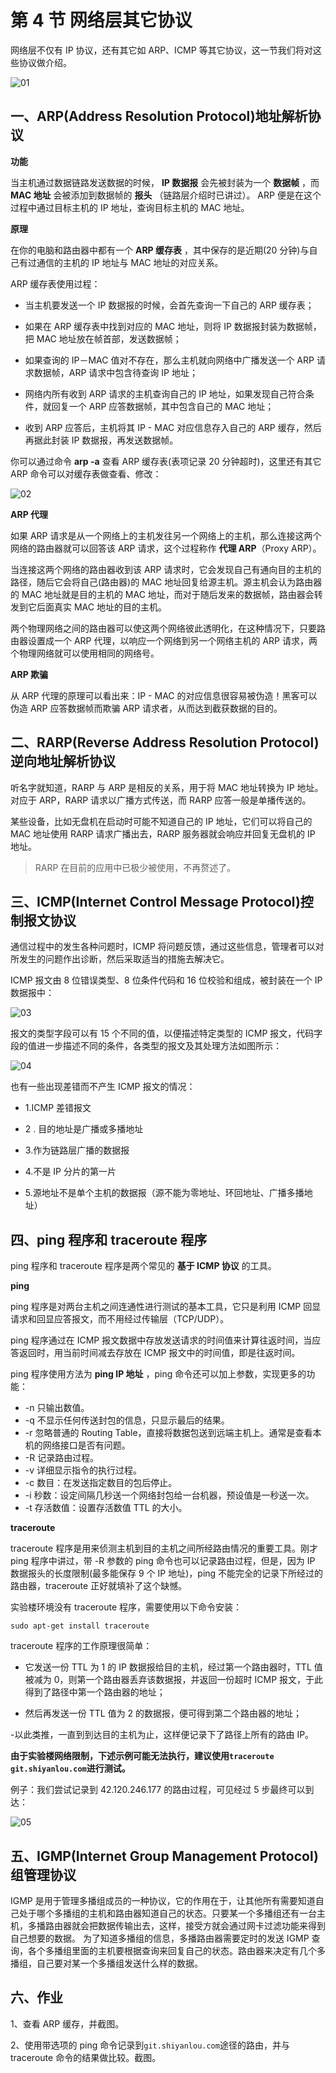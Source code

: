 # 第 4 节 网络层其它协议

网络层不仅有 IP 协议，还有其它如 ARP、ICMP 等其它协议，这一节我们将对这些协议做介绍。

![01](img/2b52c2a303c7270aeb27f0918d2eac1c.jpg)

## 一、ARP(Address Resolution Protocol)地址解析协议

**功能**

当主机通过数据链路发送数据的时候， **IP 数据报** 会先被封装为一个 **数据帧** ，而 **MAC 地址** 会被添加到数据帧的 **报头** （链路层介绍时已讲过）。 ARP 便是在这个过程中通过目标主机的 IP 地址，查询目标主机的 MAC 地址。

**原理**

在你的电脑和路由器中都有一个 **ARP 缓存表** ，其中保存的是近期(20 分钟)与自己有过通信的主机的 IP 地址与 MAC 地址的对应关系。

ARP 缓存表使用过程：

*   当主机要发送一个 IP 数据报的时候，会首先查询一下自己的 ARP 缓存表；

*   如果在 ARP 缓存表中找到对应的 MAC 地址，则将 IP 数据报封装为数据帧，把 MAC 地址放在帧首部，发送数据帧；

*   如果查询的 IP－MAC 值对不存在，那么主机就向网络中广播发送一个 ARP 请求数据帧，ARP 请求中包含待查询 IP 地址；

*   网络内所有收到 ARP 请求的主机查询自己的 IP 地址，如果发现自己符合条件，就回复一个 ARP 应答数据帧，其中包含自己的 MAC 地址；

*   收到 ARP 应答后，主机将其 IP - MAC 对应信息存入自己的 ARP 缓存，然后再据此封装 IP 数据报，再发送数据帧。

你可以通过命令 **arp -a** 查看 ARP 缓存表(表项记录 20 分钟超时)，这里还有其它 ARP 命令可以对缓存表做查看、修改：

![02](img/dd56c3e4acf092fd29d5c57156e96a30.jpg)

**ARP 代理**

如果 ARP 请求是从一个网络上的主机发往另一个网络上的主机，那么连接这两个网络的路由器就可以回答该 ARP 请求，这个过程称作 **代理 ARP**（Proxy ARP）。

当连接这两个网络的路由器收到该 ARP 请求时，它会发现自己有通向目的主机的路径，随后它会将自己(路由器)的 MAC 地址回复给源主机。源主机会认为路由器的 MAC 地址就是目的主机的 MAC 地址，而对于随后发来的数据帧，路由器会转发到它后面真实 MAC 地址的目的主机。

两个物理网络之间的路由器可以使这两个网络彼此透明化，在这种情况下，只要路由器设置成一个 ARP 代理，以响应一个网络到另一个网络主机的 ARP 请求，两个物理网络就可以使用相同的网络号。

**ARP 欺骗**

从 ARP 代理的原理可以看出来：IP - MAC 的对应信息很容易被伪造！黑客可以伪造 ARP 应答数据帧而欺骗 ARP 请求者，从而达到截获数据的目的。

## 二、RARP(Reverse Address Resolution Protocol)逆向地址解析协议

听名字就知道，RARP 与 ARP 是相反的关系，用于将 MAC 地址转换为 IP 地址。对应于 ARP，RARP 请求以广播方式传送，而 RARP 应答一般是单播传送的。

某些设备，比如无盘机在启动时可能不知道自己的 IP 地址，它们可以将自己的 MAC 地址使用 RARP 请求广播出去，RARP 服务器就会响应并回复无盘机的 IP 地址。

>RARP 在目前的应用中已极少被使用，不再赘述了。

## 三、ICMP(Internet Control Message Protocol)控制报文协议

通信过程中的发生各种问题时，ICMP 将问题反馈，通过这些信息，管理者可以对所发生的问题作出诊断，然后采取适当的措施去解决它。

ICMP 报文由 8 位错误类型、8 位条件代码和 16 位校验和组成，被封装在一个 IP 数据报中：

![03](img/5fb5a1ba0de6c82f4dfa907b8424c7a1.jpg)

报文的类型字段可以有 15 个不同的值，以便描述特定类型的 ICMP 报文，代码字段的值进一步描述不同的条件，各类型的报文及其处理方法如图所示：

![04](img/5a7ffa4b504839294aa80de797be98f7.jpg)

也有一些出现差错而不产生 ICMP 报文的情况：

*   1.ICMP 差错报文

*   2 . 目的地址是广播或多播地址

*   3.作为链路层广播的数据报

*   4.不是 IP 分片的第一片

*   5.源地址不是单个主机的数据报（源不能为零地址、环回地址、广播多播地址）

## 四、ping 程序和 traceroute 程序

ping 程序和 traceroute 程序是两个常见的 **基于 ICMP 协议** 的工具。

**ping**

ping 程序是对两台主机之间连通性进行测试的基本工具，它只是利用 ICMP 回显请求和回显应答报文，而不用经过传输层（TCP/UDP）。

ping 程序通过在 ICMP 报文数据中存放发送请求的时间值来计算往返时间，当应答返回时，用当前时间减去存放在 ICMP 报文中的时间值，即是往返时间。

ping 程序使用方法为 **ping IP 地址** ，ping 命令还可以加上参数，实现更多的功能：

*   -n 只输出数值。
*   -q 不显示任何传送封包的信息，只显示最后的结果。
*   -r 忽略普通的 Routing Table，直接将数据包送到远端主机上。通常是查看本机的网络接口是否有问题。
*   -R 记录路由过程。
*   -v 详细显示指令的执行过程。
*   -c 数目：在发送指定数目的包后停止。
*   -i 秒数：设定间隔几秒送一个网络封包给一台机器，预设值是一秒送一次。
*   -t 存活数值：设置存活数值 TTL 的大小。

**traceroute**

traceroute 程序是用来侦测主机到目的主机之间所经路由情况的重要工具。刚才 ping 程序中讲过，带 -R 参数的 ping 命令也可以记录路由过程，但是，因为 IP 数据报头的长度限制(最多能保存 9 个 IP 地址)，ping 不能完全的记录下所经过的路由器，traceroute 正好就填补了这个缺憾。

实验楼环境没有 traceroute 程序，需要使用以下命令安装：

```
sudo apt-get install traceroute 
```

traceroute 程序的工作原理很简单：

*   它发送一份 TTL 为 1 的 IP 数据报给目的主机，经过第一个路由器时，TTL 值被减为 0，则第一个路由器丢弃该数据报，并返回一份超时 ICMP 报文，于此得到了路径中第一个路由器的地址；

*   然后再发送一份 TTL 值为 2 的数据报，便可得到第二个路由器的地址；

-以此类推，一直到到达目的主机为止，这样便记录下了路径上所有的路由 IP。

**由于实验楼网络限制，下述示例可能无法执行，建议使用`traceroute git.shiyanlou.com`进行测试。**

例子：我们尝试记录到 42.120.246.177 的路由过程，可见经过 5 步最终可以到达：

![05](img/3ac314d75414c84cad18665eb100b5aa.jpg)

## 五、IGMP(Internet Group Management Protocol)组管理协议

IGMP 是用于管理多播组成员的一种协议，它的作用在于，让其他所有需要知道自己处于哪个多播组的主机和路由器知道自己的状态。只要某一个多播组还有一台主机，多播路由器就会把数据传输出去，这样，接受方就会通过网卡过滤功能来得到自己想要的数据。 为了知道多播组的信息，多播路由器需要定时的发送 IGMP 查询，各个多播组里面的主机要根据查询来回复自己的状态。路由器来决定有几个多播组，自己要对某一个多播组发送什么样的数据。

## 六、作业

1、查看 ARP 缓存，并截图。

2、使用带选项的 ping 命令记录到`git.shiyanlou.com`途径的路由，并与 traceroute 命令的结果做比较。截图。